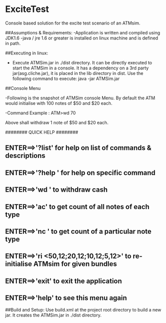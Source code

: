ExciteTest
==========

Console based solution for the excite test scenario of an ATMsim.

##Assumptions & Requirements:
-Application is written and compiled using JDK1.6 
-java / jre 1.6 or greater is installed on linux machine and is defined in path.

##Executing in linux:
- Execute ATMSim.jar in ./dist directory. It can be directly executed to start the ATMSim in a console.
	It has a dependency on a 3rd party jar(asg.cliche.jar), it is placed in the lib directory in dist.
  Use the following command to execute: 
    java -jar ATMSim.jar

##Console Menu

-Following is the snapshot of ATMSim console Menu.
  By default the ATM would initialise with 100 notes of $50 and $20 each. 

-Command Example : 
  ATM>wd 70 

  Above shall withdraw 1 note of $50 and $20 each. 

 ########   QUICK HELP   ########
 ##
 ##
 ## ENTER==>'?list' for help on list of commands & descriptions
 ## ENTER==>'?help <cmd>' for help on specific command
 ##
 ##
 ## ENTER==>'wd <amount>' to withdraw cash
 ## ENTER==>'ac' to get count of all notes of each type
 ## ENTER==>'nc <denomination>' to get count of a particular note type
 ## ENTER==>'ri <50,12;20,12;10,12;5,12>' to re-initialise ATMsim for given bundles
 ##
 ##
 ## ENTER==>'exit' to exit the application
 ##
 ## ENTER==>'help' to see this menu again 


##Build and Setup: 
Use build.xml at the project root directory to build a new jar.
It creates the ATMSim.jar in ./dist directory.
